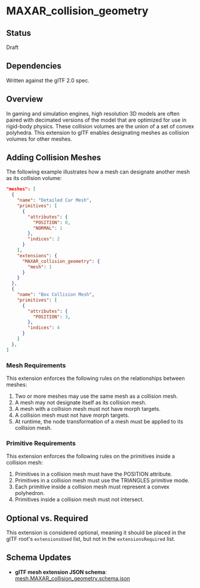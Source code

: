 # MAXAR_collision_geometry

## Status

Draft

## Dependencies

Written against the glTF 2.0 spec.

## Overview

In gaming and simulation engines, high resolution 3D models are often paired with decimated versions of the model that are optimized for use in rigid-body physics. These collision volumes are the union of a set of convex polyhedra. This extension to glTF enables designating meshes as collision volumes for other meshes.

## Adding Collision Meshes

The following example illustrates how a mesh can designate another mesh as its collision volume:

```json
"meshes": [
  {
    "name": "Detailed Car Mesh",
    "primitives": [
      {
        "attributes": {
          "POSITION": 0,
          "NORMAL": 1
        },
        "indices": 2
      }
    ],
    "extensions": {
      "MAXAR_collision_geometry": {
        "mesh": 1
      }
    }
  },
  {
    "name": "Box Collision Mesh",
    "primitives": [
      {
        "attributes": {
          "POSITION": 3,
        },
        "indices": 4
      }
    ]
  },
]
```

### Mesh Requirements

This extension enforces the following rules on the relationships between meshes:

1. Two or more meshes may use the same mesh as a collision mesh.
2. A mesh may not designate itself as its collision mesh.
3. A mesh with a collision mesh must not have morph targets.
4. A collision mesh must not have morph targets.
7. At runtime, the node transformation of a mesh must be applied to its collision mesh.

### Primitive Requirements

This extension enforces the following rules on the primitives inside a collision mesh:

1. Primitives in a collision mesh must have the POSITION attribute.
2. Primitives in a collision mesh must use the TRIANGLES primitive mode.
3. Each primitive inside a collision mesh must represent a convex polyhedron.
4. Primitives inside a collision mesh must not intersect.

## Optional vs. Required

This extension is considered optional, meaning it should be placed in the glTF root's `extensionsUsed` list, but not in the `extensionsRequired` list.

## Schema Updates

- **glTF mesh extension JSON schema**: [mesh.MAXAR_collision_geometry.schema.json](schema/mesh.MAXAR_collision_geometry.schema.json)
